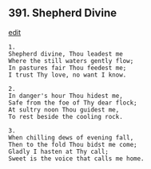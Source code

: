 
## 391.  Shepherd Divine
[edit](https://docs.google.com/document/d/1DdoesK8o6n9ExLCP3-U67W0snaSPTH9k/edit?mode=html)



    1.
    Shepherd divine, Thou leadest me 
    Where the still waters gently flow; 
    In pastures fair Thou feedest me; 
    I trust Thy love, no want I know. 

    2.
    In danger's hour Thou hidest me, 
    Safe from the foe of Thy dear flock; 
    At sultry noon Thou guidest me, 
    To rest beside the cooling rock. 

    3.
    When chilling dews of evening fall, 
    Then to the fold Thou bidst me come; 
    Gladly I hasten at Thy call; 
    Sweet is the voice that calls me home.
